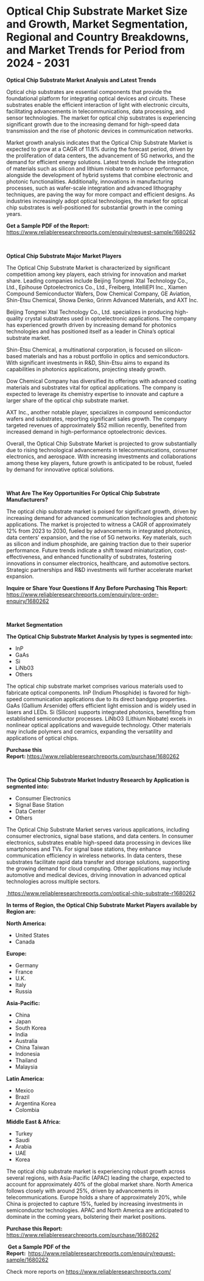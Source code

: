 <p><h1>Optical Chip Substrate Market Size and Growth, Market Segmentation, Regional and Country Breakdowns, and Market Trends for Period from 2024 -  2031</h1></p><p><strong>Optical Chip Substrate Market Analysis and Latest Trends</strong></p>
<p><p>Optical chip substrates are essential components that provide the foundational platform for integrating optical devices and circuits. These substrates enable the efficient interaction of light with electronic circuits, facilitating advancements in telecommunications, data processing, and sensor technologies. The market for optical chip substrates is experiencing significant growth due to the increasing demand for high-speed data transmission and the rise of photonic devices in communication networks.</p><p>Market growth analysis indicates that the Optical Chip Substrate Market is expected to grow at a CAGR of 11.8% during the forecast period, driven by the proliferation of data centers, the advancement of 5G networks, and the demand for efficient energy solutions. Latest trends include the integration of materials such as silicon and lithium niobate to enhance performance, alongside the development of hybrid systems that combine electronic and photonic functionalities. Additionally, innovations in manufacturing processes, such as wafer-scale integration and advanced lithography techniques, are paving the way for more compact and efficient designs. As industries increasingly adopt optical technologies, the market for optical chip substrates is well-positioned for substantial growth in the coming years.</p></p>
<p><strong>Get a Sample PDF of the Report:&nbsp;</strong> <a href="https://www.reliableresearchreports.com/enquiry/request-sample/1680262?utm_campaign=1581&utm_medium=2&utm_source=Github&utm_content=ia&utm_term=28122024&utm_id=optical-chip-substrate">https://www.reliableresearchreports.com/enquiry/request-sample/1680262</a></p>
<p>&nbsp;</p>
<p><strong>Optical Chip Substrate Major Market Players</strong></p>
<p><p>The Optical Chip Substrate Market is characterized by significant competition among key players, each striving for innovation and market share. Leading companies include Beijing Tongmei Xtal Technology Co., Ltd., Epihouse Optoelectronics Co., Ltd., Freiberg, IntelliEPI Inc., Xiamen Compound Semiconductor Wafers, Dow Chemical Company, GE Aviation, Shin-Etsu Chemical, Showa Denko, Grinm Advanced Materials, and AXT Inc.</p><p>Beijing Tongmei Xtal Technology Co., Ltd. specializes in producing high-quality crystal substrates used in optoelectronic applications. The company has experienced growth driven by increasing demand for photonics technologies and has positioned itself as a leader in China’s optical substrate market.</p><p>Shin-Etsu Chemical, a multinational corporation, is focused on silicon-based materials and has a robust portfolio in optics and semiconductors. With significant investments in R&D, Shin-Etsu aims to expand its capabilities in photonics applications, projecting steady growth.</p><p>Dow Chemical Company has diversified its offerings with advanced coating materials and substrates vital for optical applications. The company is expected to leverage its chemistry expertise to innovate and capture a larger share of the optical chip substrate market.</p><p>AXT Inc., another notable player, specializes in compound semiconductor wafers and substrates, reporting significant sales growth. The company targeted revenues of approximately $52 million recently, benefited from increased demand in high-performance optoelectronic devices.</p><p>Overall, the Optical Chip Substrate Market is projected to grow substantially due to rising technological advancements in telecommunications, consumer electronics, and aerospace. With increasing investments and collaborations among these key players, future growth is anticipated to be robust, fueled by demand for innovative optical solutions.</p></p>
<p>&nbsp;</p>
<p><strong>What Are The Key Opportunities For Optical Chip Substrate Manufacturers?</strong></p>
<p><p>The optical chip substrate market is poised for significant growth, driven by increasing demand for advanced communication technologies and photonic applications. The market is projected to witness a CAGR of approximately 12% from 2023 to 2030, fueled by advancements in integrated photonics, data centers' expansion, and the rise of 5G networks. Key materials, such as silicon and indium phosphide, are gaining traction due to their superior performance. Future trends indicate a shift toward miniaturization, cost-effectiveness, and enhanced functionality of substrates, fostering innovations in consumer electronics, healthcare, and automotive sectors. Strategic partnerships and R&D investments will further accelerate market expansion.</p></p>
<p><strong>Inquire or Share Your Questions If Any Before Purchasing This Report:</strong> <a href="https://www.reliableresearchreports.com/enquiry/pre-order-enquiry/1680262?utm_campaign=1581&utm_medium=2&utm_source=Github&utm_content=ia&utm_term=28122024&utm_id=optical-chip-substrate">https://www.reliableresearchreports.com/enquiry/pre-order-enquiry/1680262</a></p>
<p>&nbsp;</p>
<p><strong>Market Segmentation</strong></p>
<p><strong>The Optical Chip Substrate Market Analysis by types is segmented into:</strong></p>
<p><ul><li>InP</li><li>GaAs</li><li>Si</li><li>LiNb03</li><li>Others</li></ul></p>
<p><p>The optical chip substrate market comprises various materials used to fabricate optical components. InP (Indium Phosphide) is favored for high-speed communication applications due to its direct bandgap properties. GaAs (Gallium Arsenide) offers efficient light emission and is widely used in lasers and LEDs. Si (Silicon) supports integrated photonics, benefiting from established semiconductor processes. LiNbO3 (Lithium Niobate) excels in nonlinear optical applications and waveguide technology. Other materials may include polymers and ceramics, expanding the versatility and applications of optical chips.</p></p>
<p><strong>Purchase this Report:&nbsp;</strong><a href="https://www.reliableresearchreports.com/purchase/1680262?utm_campaign=1581&utm_medium=2&utm_source=Github&utm_content=ia&utm_term=28122024&utm_id=optical-chip-substrate">https://www.reliableresearchreports.com/purchase/1680262</a></p>
<p>&nbsp;</p>
<p><strong>The Optical Chip Substrate Market Industry Research by Application is segmented into:</strong></p>
<p><ul><li>Consumer Electronics</li><li>Signal Base Station</li><li>Data Center</li><li>Others</li></ul></p>
<p><p>The Optical Chip Substrate Market serves various applications, including consumer electronics, signal base stations, and data centers. In consumer electronics, substrates enable high-speed data processing in devices like smartphones and TVs. For signal base stations, they enhance communication efficiency in wireless networks. In data centers, these substrates facilitate rapid data transfer and storage solutions, supporting the growing demand for cloud computing. Other applications may include automotive and medical devices, driving innovation in advanced optical technologies across multiple sectors.</p></p>
<p><a href="https://www.reliableresearchreports.com/optical-chip-substrate-r1680262?utm_campaign=1581&utm_medium=2&utm_source=Github&utm_content=ia&utm_term=28122024&utm_id=optical-chip-substrate">&nbsp;https://www.reliableresearchreports.com/optical-chip-substrate-r1680262</a></p>
<p><strong>In terms of Region, the Optical Chip Substrate Market Players available by Region are:</strong></p>
<p>
    <p> <strong> North America: </strong>
        <ul>
            <li>United States</li>
            <li>Canada</li>
        </ul>
        </p> 
    <p> <strong> Europe: </strong>
        <ul>
            <li>Germany</li>
            <li>France</li>
            <li>U.K.</li>
            <li>Italy</li>
            <li>Russia</li>
        </ul>
        </p> 
    <p> <strong> Asia-Pacific: </strong>
        <ul>
            <li>China</li>
            <li>Japan</li>
            <li>South Korea</li>
            <li>India</li>
            <li>Australia</li>
            <li>China Taiwan</li>
            <li>Indonesia</li>
            <li>Thailand</li>
            <li>Malaysia</li>
        </ul>
        </p> 
    <p> <strong> Latin America: </strong>
        <ul>
            <li>Mexico</li>
            <li>Brazil</li>
            <li>Argentina Korea</li>
            <li>Colombia</li>
        </ul>
        </p> 
    <p> <strong> Middle East & Africa: </strong>
        <ul>
            <li>Turkey</li>
            <li>Saudi</li>
            <li>Arabia</li>
            <li>UAE</li>
            <li>Korea</li>
        </ul>
    </p>
    </p>
<p><p>The optical chip substrate market is experiencing robust growth across several regions, with Asia-Pacific (APAC) leading the charge, expected to account for approximately 40% of the global market share. North America follows closely with around 25%, driven by advancements in telecommunications. Europe holds a share of approximately 20%, while China is projected to capture 15%, fueled by increasing investments in semiconductor technologies. APAC and North America are anticipated to dominate in the coming years, bolstering their market positions.</p></p>
<p><strong>Purchase this Report: </strong><a href="https://www.reliableresearchreports.com/purchase/1680262?utm_campaign=1581&utm_medium=2&utm_source=Github&utm_content=ia&utm_term=28122024&utm_id=optical-chip-substrate">https://www.reliableresearchreports.com/purchase/1680262</a></p>
<p>&nbsp;<strong>Get a Sample PDF of the Report:&nbsp;&nbsp;</strong><a href="https://www.reliableresearchreports.com/enquiry/request-sample/1680262?utm_campaign=1581&utm_medium=2&utm_source=Github&utm_content=ia&utm_term=28122024&utm_id=optical-chip-substrate">https://www.reliableresearchreports.com/enquiry/request-sample/1680262</a></p>
<p><strong></strong></p>
<p>Check more reports on <a href="https://www.reliableresearchreports.com/?utm_campaign=1581&utm_medium=2&utm_source=Github&utm_content=ia&utm_term=28122024&utm_id=optical-chip-substrate">https://www.reliableresearchreports.com/</a></p>